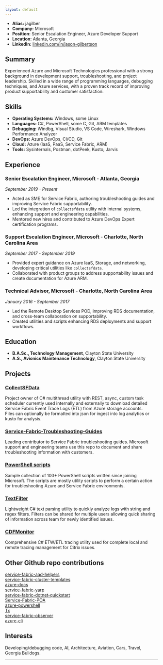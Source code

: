 ```yaml
---
layout: default
---
```


- **Alias:** jagilber
- **Company:** Microsoft
- **Position:** Senior Escalation Engineer, Azure Developer Support
- **Location:** Atlanta, Georgia
- **LinkedIn:** [linkedin.com/in/jason-gilbertson](https://www.linkedin.com/in/jason-gilbertson)

## Summary

Experienced Azure and Microsoft Technologies professional with a strong background in development support, troubleshooting, and project leadership. Skilled in a wide range of programming languages, debugging techniques, and Azure services, with a proven track record of improving product supportability and customer satisfaction.

## Skills

- **Operating Systems:** Windows, some Linux
- **Languages:** C#, PowerShell, some C, Git, ARM templates
- **Debugging:** Windbg, Visual Studio, VS Code, Wireshark, Windows Performance Analyzer
- **DevOps:** Azure DevOps, CI/CD, Git
- **Cloud:** Azure (IaaS, PaaS, Service Fabric, ARM)
- **Tools:** Sysinternals, Postman, dotPeek, Kusto, Jarvis

## Experience

### Senior Escalation Engineer, Microsoft - Atlanta, Georgia

*September 2019 - Present*

- Acted as SME for Service Fabric, authoring troubleshooting guides and improving Service Fabric supportability.
- Led the integration of `collectsfdata` utility with internal systems, enhancing support and engineering capabilities.
- Mentored new hires and contributed to Azure DevOps Expert certification programs.

### Support Escalation Engineer, Microsoft - Charlotte, North Carolina Area

*September 2017 - September 2019*

- Provided expert guidance on Azure IaaS, Storage, and networking, developing critical utilities like `collectsfdata`.
- Collaborated with product groups to address supportability issues and create documentation for Azure ARM.

### Technical Advisor, Microsoft - Charlotte, North Carolina Area

*January 2016 - September 2017*

- Led the Remote Desktop Services POD, improving RDS documentation, and cross-team collaboration on supportability.
- Created utilities and scripts enhancing RDS deployments and support workflows.

## Education

- **B.A.Sc., Technology Management**, Clayton State University
- **A.S., Avionics Maintenance Technology**, Clayton State University


## Projects

### [CollectSFData](https://github.com/Microsoft/CollectServiceFabricData)  

Project owner of C# multithread utility with REST, async, custom task scheduler currently used internally and externally to download detailed Service Fabric Event Trace Logs (ETL) from Azure storage accounts.  
Files can optionally be formatted into json for ingest into log analytics or kusto for analysis.

### [Service-Fabric-Troubleshooting-Guides](https://github.com/Azure/Service-Fabric-Troubleshooting-Guides)

Leading contributor to Service Fabric troubleshooting guides. Microsoft support and engineering teams use this repo to document and share troubleshooting information with customers.

### [PowerShell scripts](https://github.com/jagilber/powershellScripts)  

Sample collection of 100+ PowerShell scripts written since joining Microsoft. The scripts are mostly utility scripts to perform a certain action for troubleshooting Azure and Service Fabric environments.  

### [TextFilter](https://github.com/jasonagilbertson/textFilter)  

Lightweight C# text parsing utility to quickly analyze logs with string and regex filters. Filters can be shared for multiple users allowing quick sharing of information across team for newly identified issues.  

### [CDFMonitor](https://github.com/citrix/CDFMonitor)  

Comprehensive C# ETW/ETL tracing utility used for complete local and remote tracing management for Citrix issues.  

## Other Github repo contributions  

[service-fabric-aad-helpers](https://github.com/Azure-Samples/service-fabric-aad-helpers)  
[service-fabric-cluster-templates](https://github.com/Azure-Samples/service-fabric-cluster-templates)  
[azure-docs](https://github.com/MicrosoftDocs/azure-docs)  
[service-fabric-yarp](https://github.com/microsoft/service-fabric-yarp)  
[service-fabric-dotnet-quickstart](https://github.com/Azure-Samples/service-fabric-dotnet-quickstart)  
[Service-Fabric-POA](https://github.com/Microsoft/Service-Fabric-POA)  
[azure-powershell](https://github.com/Azure/azure-powershell)  
[Tx](https://github.com/microsoft/Tx)  
[service-fabric-observer](https://github.com/jagilber/service-fabric-observer)  
[azure-cli](https://github.com/jagilber/azure-cli)  

## Interests

Developing/debugging code, AI, Architecture, Aviation, Cars, Travel, Georgia Bulldogs.

---
